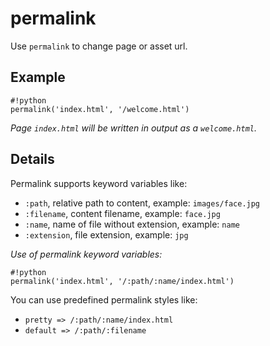 permalink
=========

Use `permalink` to change page or asset url.

Example
-------

    #!python
    permalink('index.html', '/welcome.html')

*Page `index.html` will be written in output as a `welcome.html`.*

Details
-------

Permalink supports keyword variables like:

- `:path`, relative path to content, example: `images/face.jpg`
- `:filename`, content filename, example: `face.jpg`
- `:name`, name of file without extension, example: `name`
- `:extension`, file extension, example: `jpg`

*Use of permalink keyword variables:*

    #!python
    permalink('index.html', '/:path/:name/index.html')

You can use predefined permalink styles like:

- `pretty => /:path/:name/index.html`
- `default => /:path/:filename`
